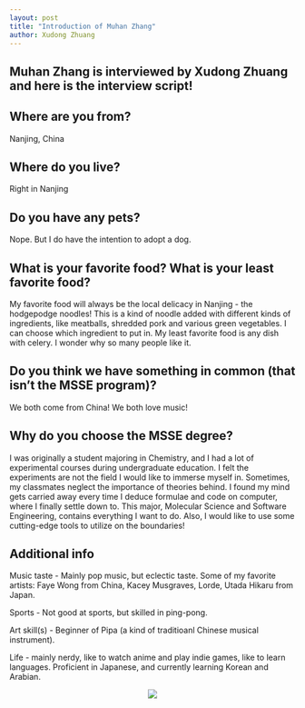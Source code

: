 ```yaml
---
layout: post
title: "Introduction of Muhan Zhang"
author: Xudong Zhuang
---
```


## Muhan Zhang is interviewed by Xudong Zhuang and here is the interview script!

## Where are you from?

Nanjing, China

## Where do you live?

Right in Nanjing

## Do you have any pets?

Nope. But I do have the intention to adopt a dog.

## What is your favorite food? What is your least favorite food?

My favorite food will always be the local delicacy in Nanjing - the hodgepodge noodles! This is a kind of noodle added with different kinds of ingredients, like meatballs, shredded pork and various green vegetables. 
I can choose which ingredient to put in. My least favorite food is any dish with celery. I wonder why so many people like it.

## Do you think we have something in common (that isn’t the MSSE program)?

We both come from China! We both love music!

## Why do you choose the MSSE degree?

I was originally a student majoring in Chemistry, and I had a lot of experimental courses during undergraduate education. I felt the experiments are not the field I would like to immerse myself in. Sometimes, my classmates neglect the importance of theories behind. I found my mind gets carried away every time I deduce formulae and code on computer, where I finally settle down to. This major, Molecular Science and Software Engineering, contains everything I want to do. Also, I would like to use some cutting-edge tools to utilize on the boundaries!



## Additional info

Music taste - Mainly pop music, but eclectic taste. Some of my favorite artists: Faye Wong from China, Kacey Musgraves, Lorde, Utada Hikaru from Japan.

Sports - Not good at sports, but skilled in ping-pong.

Art skill(s) - Beginner of Pipa (a kind of traditioanl Chinese musical instrument).

Life - mainly nerdy, like to watch anime and play indie games, like to learn languages. Proficient in Japanese, and currently learning Korean and Arabian.


<center>

<img src = 'https://raw.githubusercontent.com/msse-2020-bootcamp/template-blog/master/images/msse-logo-bg.svg'>  

</center>

